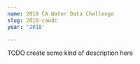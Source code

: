 ```yaml
---
name: 2018 CA Water Data Challenge
slug: 2018-cawdc
year: '2018'

---
```


TODO create some kind of description here

